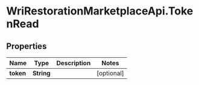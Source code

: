 # WriRestorationMarketplaceApi.TokenRead

## Properties
Name | Type | Description | Notes
------------ | ------------- | ------------- | -------------
**token** | **String** |  | [optional] 


